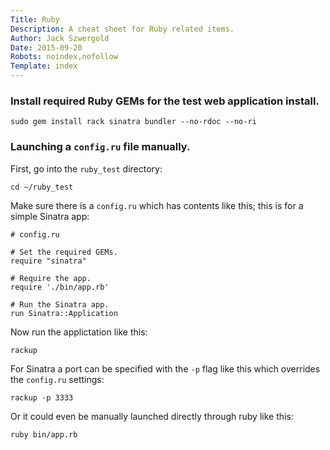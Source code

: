 ```yaml
---
Title: Ruby
Description: A cheat sheet for Ruby related items.
Author: Jack Szwergold
Date: 2015-09-20
Robots: noindex,nofollow
Template: index
---
```


### Install required Ruby GEMs for the test web application install.

    sudo gem install rack sinatra bundler --no-rdoc --no-ri

### Launching a `config.ru` file manually.

First, go into the `ruby_test` directory:

    cd ~/ruby_test

Make sure there is a `config.ru` which has contents like this; this is for a simple Sinatra app:

    # config.ru
    
    # Set the required GEMs.
    require "sinatra"
    
    # Require the app.
    require './bin/app.rb'
    
    # Run the Sinatra app.
    run Sinatra::Application

Now run the applictation like this:

    rackup

For Sinatra a port can be specified with the `-p` flag like this which overrides the `config.ru` settings:

    rackup -p 3333

Or it could even be manually launched directly through ruby like this:

    ruby bin/app.rb
